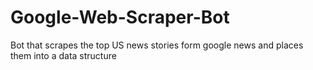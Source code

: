 # Google-Web-Scraper-Bot
Bot that scrapes the top US news stories form google news and places them into a data structure
